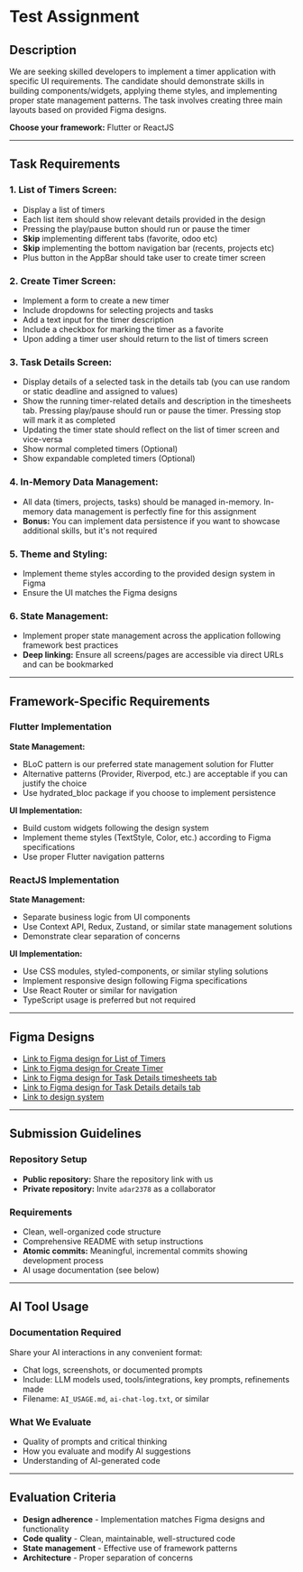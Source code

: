 # Test Assignment

## Description

We are seeking skilled developers to implement a timer application with specific UI requirements. The candidate should demonstrate skills in building components/widgets, applying theme styles, and implementing proper state management patterns. The task involves creating three main layouts based on provided Figma designs.

**Choose your framework:** Flutter or ReactJS

---

## Task Requirements

### 1. **List of Timers Screen:**

- Display a list of timers
- Each list item should show relevant details provided in the design
- Pressing the play/pause button should run or pause the timer
- **Skip** implementing different tabs (favorite, odoo etc)
- **Skip** implementing the bottom navigation bar (recents, projects etc)
- Plus button in the AppBar should take user to create timer screen

### 2. **Create Timer Screen:**

- Implement a form to create a new timer
- Include dropdowns for selecting projects and tasks
- Add a text input for the timer description
- Include a checkbox for marking the timer as a favorite
- Upon adding a timer user should return to the list of timers screen

### 3. **Task Details Screen:**

- Display details of a selected task in the details tab (you can use random or static deadline and assigned to values)
- Show the running timer-related details and description in the timesheets tab. Pressing play/pause should run or pause the timer. Pressing stop will mark it as completed
- Updating the timer state should reflect on the list of timer screen and vice-versa
- Show normal completed timers (Optional)
- Show expandable completed timers (Optional)

### 4. **In-Memory Data Management:**

- All data (timers, projects, tasks) should be managed in-memory. In-memory data management is perfectly fine for this assignment
- **Bonus:** You can implement data persistence if you want to showcase additional skills, but it's not required

### 5. **Theme and Styling:**

- Implement theme styles according to the provided design system in Figma
- Ensure the UI matches the Figma designs

### 6. **State Management:**

- Implement proper state management across the application following framework best practices
- **Deep linking:** Ensure all screens/pages are accessible via direct URLs and can be bookmarked

---

## Framework-Specific Requirements

### Flutter Implementation

**State Management:**

- BLoC pattern is our preferred state management solution for Flutter
- Alternative patterns (Provider, Riverpod, etc.) are acceptable if you can justify the choice
- Use hydrated_bloc package if you choose to implement persistence

**UI Implementation:**

- Build custom widgets following the design system
- Implement theme styles (TextStyle, Color, etc.) according to Figma specifications
- Use proper Flutter navigation patterns

### ReactJS Implementation

**State Management:**

- Separate business logic from UI components
- Use Context API, Redux, Zustand, or similar state management solutions
- Demonstrate clear separation of concerns

**UI Implementation:**

- Use CSS modules, styled-components, or similar styling solutions
- Implement responsive design following Figma specifications
- Use React Router or similar for navigation
- TypeScript usage is preferred but not required

---

## Figma Designs

- [Link to Figma design for List of Timers](https://www.figma.com/file/c49rQlERvtonmAm7Nbj7AT/odoo-apexive?type=design&node-id=1354-2220&mode=design&t=vqiyQPM4oQ9vQ1k3-0)
- [Link to Figma design for Create Timer](https://www.figma.com/file/c49rQlERvtonmAm7Nbj7AT/odoo-apexive?type=design&node-id=1377-1383&mode=design&t=VMZSCWx4NCHoTeoC-0)
- [Link to Figma design for Task Details timesheets tab](https://www.figma.com/file/c49rQlERvtonmAm7Nbj7AT/odoo-apexive?type=design&node-id=1442-2116&mode=design&t=RPYCVHYO3YVlHO9h-0)
- [Link to Figma design for Task Details details tab](https://www.figma.com/file/c49rQlERvtonmAm7Nbj7AT/odoo-apexive?type=design&node-id=1422-4770&mode=design&t=MHYnH6IMDX4Q1ZUw-0)
- [Link to design system](https://www.figma.com/file/c49rQlERvtonmAm7Nbj7AT/odoo-apexive?type=design&node-id=38-8702&mode=design&t=TiQze2xDDW1zjZ03-0)

---

## Submission Guidelines

### Repository Setup

- **Public repository:** Share the repository link with us
- **Private repository:** Invite `adar2378` as a collaborator

### Requirements

- Clean, well-organized code structure
- Comprehensive README with setup instructions
- **Atomic commits:** Meaningful, incremental commits showing development process
- AI usage documentation (see below)

---

## AI Tool Usage

### Documentation Required

Share your AI interactions in any convenient format:

- Chat logs, screenshots, or documented prompts
- Include: LLM models used, tools/integrations, key prompts, refinements made
- Filename: `AI_USAGE.md`, `ai-chat-log.txt`, or similar

### What We Evaluate

- Quality of prompts and critical thinking
- How you evaluate and modify AI suggestions
- Understanding of AI-generated code

---

## Evaluation Criteria

- **Design adherence** - Implementation matches Figma designs and functionality
- **Code quality** - Clean, maintainable, well-structured code
- **State management** - Effective use of framework patterns
- **Architecture** - Proper separation of concerns
